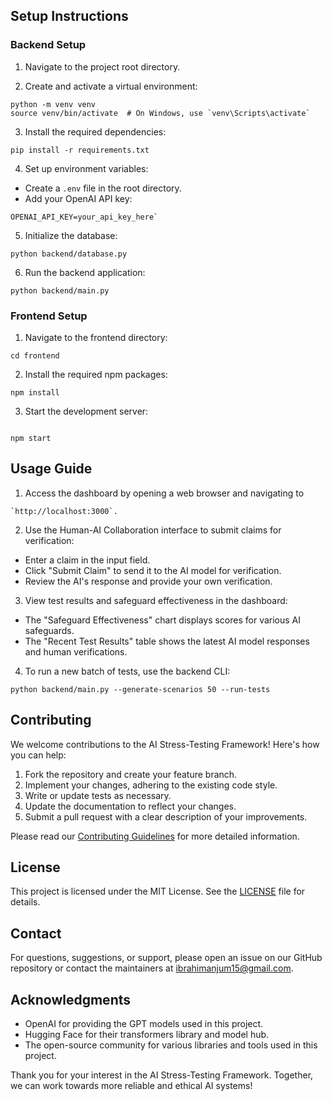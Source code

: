 ## Setup Instructions

### Backend Setup

1. Navigate to the project root directory.

2. Create and activate a virtual environment:

```
python -m venv venv
source venv/bin/activate  # On Windows, use `venv\Scripts\activate`
```

3. Install the required dependencies:
```
pip install -r requirements.txt
```

4. Set up environment variables:
- Create a `.env` file in the root directory.
- Add your OpenAI API key: 
```
OPENAI_API_KEY=your_api_key_here`
```

5. Initialize the database:
```
python backend/database.py

```


6. Run the backend application:
``` 
python backend/main.py
```



### Frontend Setup

1. Navigate to the frontend directory:

```
cd frontend
```

2. Install the required npm packages:
```
npm install
```

3. Start the development server:
```

npm start

```

## Usage Guide

1. Access the dashboard by opening a web browser and navigating to 
```
`http://localhost:3000`.
```

2. Use the Human-AI Collaboration interface to submit claims for verification:
- Enter a claim in the input field.
- Click "Submit Claim" to send it to the AI model for verification.
- Review the AI's response and provide your own verification.

3. View test results and safeguard effectiveness in the dashboard:
- The "Safeguard Effectiveness" chart displays scores for various AI safeguards.
- The "Recent Test Results" table shows the latest AI model responses and human verifications.

4. To run a new batch of tests, use the backend CLI:
```
python backend/main.py --generate-scenarios 50 --run-tests

```

## Contributing

We welcome contributions to the AI Stress-Testing Framework! Here's how you can help:

1. Fork the repository and create your feature branch.
2. Implement your changes, adhering to the existing code style.
3. Write or update tests as necessary.
4. Update the documentation to reflect your changes.
5. Submit a pull request with a clear description of your improvements.

Please read our [Contributing Guidelines](CONTRIBUTING.md) for more detailed information.

## License

This project is licensed under the MIT License. See the [LICENSE](LICENSE) file for details.

## Contact

For questions, suggestions, or support, please open an issue on our GitHub repository or contact the maintainers at [ibrahimanjum15@gmail.com](mailto:ibrahimanjum15@gmail.com).

## Acknowledgments

- OpenAI for providing the GPT models used in this project.
- Hugging Face for their transformers library and model hub.
- The open-source community for various libraries and tools used in this project.

Thank you for your interest in the AI Stress-Testing Framework. Together, we can work towards more reliable and ethical AI systems!
```
